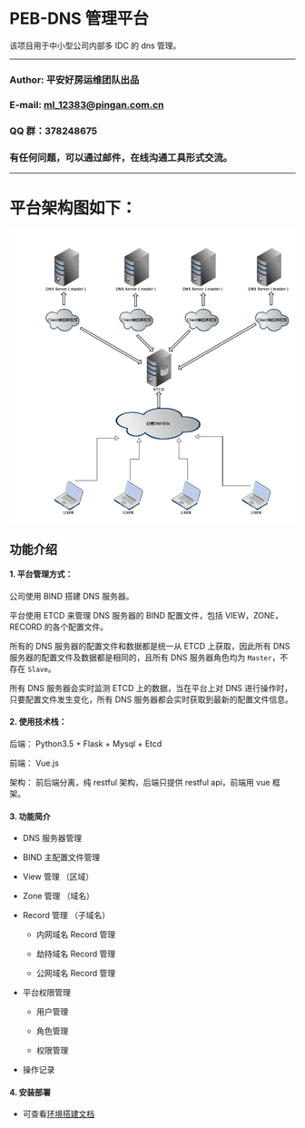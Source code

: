 PEB-DNS 管理平台
===========================
该项目用于中小型公司内部多 IDC 的 dns 管理。
****
### Author: 平安好房运维团队出品
### E-mail: ml_12383@pingan.com.cn
### QQ 群：378248675
### 有任何问题，可以通过邮件，在线沟通工具形式交流。

****

# 平台架构图如下：

![dns](/docs/images/dns.jpg "DNS 平台架构图")

功能介绍
------

#### 1. 平台管理方式：

公司使用 BIND 搭建 DNS 服务器。

平台使用 ETCD 来管理 DNS 服务器的 BIND 配置文件，包括 VIEW，ZONE，RECORD 的各个配置文件。

所有的 DNS 服务器的配置文件和数据都是统一从 ETCD 上获取，因此所有 DNS 服务器的配置文件及数据都是相同的，且所有 DNS 服务器角色均为 `Master`，不存在 `Slave`。

所有 DNS 服务器会实时监测 ETCD 上的数据，当在平台上对 DNS 进行操作时，只要配置文件发生变化，所有 DNS 服务器都会实时获取到最新的配置文件信息。

#### 2. 使用技术栈：

后端： Python3.5 + Flask + Mysql + Etcd

前端： Vue.js

架构： 前后端分离，纯 restful 架构，后端只提供 restful api，前端用 vue 框架。


#### 3. 功能简介

* DNS 服务器管理

* BIND 主配置文件管理

* View 管理 （区域）

* Zone 管理 （域名）

* Record 管理 （子域名）

    * 内网域名 Record 管理

    * 劫持域名 Record 管理

    * 公网域名 Record 管理

* 平台权限管理

    * 用户管理

    * 角色管理

    * 权限管理

* 操作记录


#### 4. 安装部署

* 可查看[环境搭建文档](docs/install/dns_install.md)
